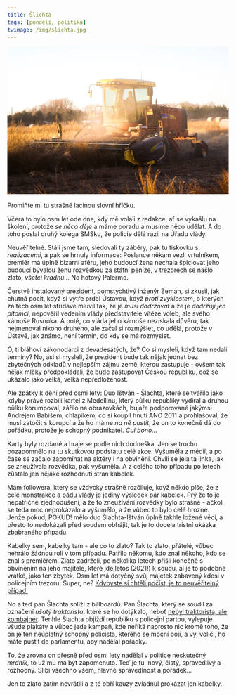 ```yaml
---
title: Šlichta
tags: [pondělí, politika]
twimage: /img/slichta.jpg
---
```


![cover](/img/slichta.jpg)

Promiňte mi tu strašně lacinou slovní hříčku.

Včera to bylo osm let ode dne, kdy mě volali z redakce, ať se vykašlu na školení, protože _se něco děje_ a máme poradu a musíme něco udělat. A do toho poslal druhý kolega SMSku, že policie dělá razii na Úřadu vlády.

Neuvěřitelné. Stáli jsme tam, sledovali ty záběry, pak tu tiskovku s _realizacemi_, a pak se hrnuly informace: Poslance někam vezli vrtulníkem, premiér má úplně bizarní aféru, jeho budoucí žena nechala špiclovat jeho budoucí bývalou ženu rozvědkou za státní peníze, v trezorech se našlo zlato, _všetci kradnú..._ No hotový Palermo.

Čerstvě instalovaný prezident, pomstychtivý inženýr Zeman, si zkusil, jak chutná pocit, když si vytře prdel Ústavou, když _proti zvyklostem_, o kterých za těch osm let střídavě mluvil tak, že je _musí dodržovat_ a že je _dodržují jen pitomci_, nepověřil vedením vlády představitele vítěze voleb, ale svého kámoše Rusnoka. A poté, co vláda jeho kámoše nezískala důvěru, tak nejmenoval nikoho druhého, ale začal si rozmýšlet, co udělá, protože v Ústavě, jak známo, není termín, do kdy se má rozmyslet.

Ó, ti bláhoví zákonodárci z devadesátých, že? Co si mysleli, když tam nedali termíny? No, asi si mysleli, že prezident bude tak nějak jednat bez zbytečných odkladů v nejlepším zájmu země, kterou zastupuje - ovšem tak nějak mlčky předpokládali, že bude zastupovat Českou republiku, což se ukázalo jako velká, velká nepředloženost.

Ale zpátky k dění před osmi lety: Duo Ištván - Šlachta, které se tvářilo jako kdyby právě rozbili kartel z Medellínu, který půlku republiky vydíral a druhou půlku korumpoval, zářilo na obrazovkách, bujaře podporované jakýmsi Andrejem Babišem, chlapíkem, co si koupil hnutí ANO 2011 a prohlašoval, že musí zatočit s korupcí a že ho máme _na ně pustit_, že on to konečně dá do pořádku, protože je schopný podnikatel. _Cui bono..._

Karty byly rozdané a hraje se podle nich dodneška. Jen se trochu pozapomnělo na tu skutkovou podstatu celé akce. Vyšuměla z médií, a po čase se začalo zapomínat na aktéry i na obvinění. Chvíli se jela ta linka, jak se zneužívala rozvědka, pak vyšuměla. A z celého toho případu po letech zůstalo jen nějaké rozhodnutí stran kabelek.

Mám followera, který se vždycky strašně rozčiluje, když někdo píše, že z celé monstrakce a pádu vlády je jediný výsledek pár kabelek. Prý že to je nepatřičné zjednodušení, a že to zneužívání rozvědky bylo strašné - ačkoli se teda moc neprokázalo a vyšumělo, a že vůbec to bylo celé hrozné. Jenže pokud, POKUD! mělo duo Šlachta-Ištván úplně takhle ložené věci, a přesto to nedokázali před soudem obhájit, tak je to docela tristní ukázka zbabraného případu.

Kabelky sem, kabelky tam - ale co to zlato? Tak to zlato, přátelé, vůbec nehrálo žádnou roli v tom případu. Patřilo někomu, kdo znal někoho, kdo se znal s premiérem. Zlato zadrželi, po několika letech přišli konečně s obviněním na jeho majitele, které jde letos (2021!) k soudu, al je to podobně vratké, jako ten zbytek. Osm let má dotyčný svůj majetek zabavený kdesi v policejním trezoru. Super, ne? [Kdybyste si chtěli počíst, je to neuvěřitelný případ.](https://www.info.cz/zpravodajstvi/cesko/neuveritelny-pribeh-zlata-zabaveneho-pri-zasahu-na-uradu-vlady-dosud-zustava-v-policejnich-trezorech-a-majitel-se-marne-domaha-jeho-vraceni)

No a teď pan Šlachta shlíží z billboardů. Pan Šlachta, který se soudil za označení _ušatý traktorista_, které se ho dotýkalo, neboť [nebyl traktorista, ale kombajnér](https://zpravy.aktualne.cz/domaci/za-usateho-traktoristu-aktivista-platit-nebude-soud-pokutu-z/r~d39d736e710d11e683920025900fea04/). Tenhle Šlachta objíždí republiku s policejní partou, vylepuje všude plakáty a vůbec jede kampaň, kde neříká naprosto nic kromě toho, že on je ten neúplatný schopný policista, kterého se mocní bojí, a vy, voliči, ho máte pustit do parlamentu, aby nadělal pořádky.

To, že zrovna on přesně před osmi lety nadělal v politice neskutečný _mrdník_, to už mu má být zapomenuto. Teď je tu, nový, čistý, spravedlivý a rozhodný. Slíbí všechno všem, hlavně spravedlnost a pořádek...

Jen to zlato zatím nevrátili a z té obří kauzy zvládnul prokázat jen kabelky.